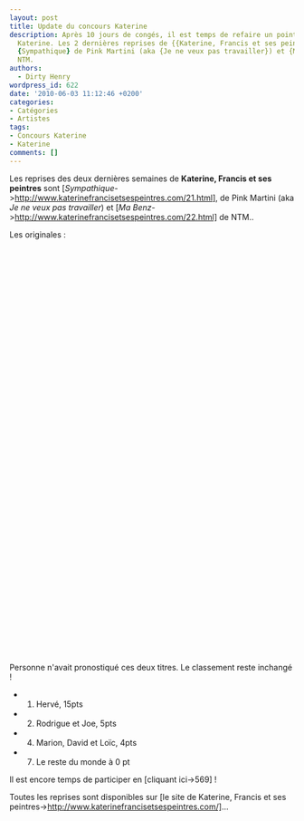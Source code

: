 ```yaml
---
layout: post
title: Update du concours Katerine
description: Après 10 jours de congés, il est temps de refaire un point sur le concours
  Katerine. Les 2 dernières reprises de {{Katerine, Francis et ses peintres}} sont
  {Sympathique} de Pink Martini (aka {Je ne veux pas travailler}) et {Ma Benz} de
  NTM.
authors:
  - Dirty Henry
wordpress_id: 622
date: '2010-06-03 11:12:46 +0200'
categories:
- Catégories
- Artistes
tags:
- Concours Katerine
- Katerine
comments: []
---
```

Les reprises des deux dernières semaines de __Katerine, Francis et ses peintres__ sont [*Sympathique*->http://www.katerinefrancisetsespeintres.com/21.html], de Pink Martini (aka *Je ne veux pas travailler*) et [*Ma Benz*->http://www.katerinefrancisetsespeintres.com/22.html] de NTM..

Les originales :

<p>
<object width="480" height="320"><param name="movie" value="http://www.youtube.com/v/satMi-rws1A&hl=fr_FR&fs=1&"></param><param name="allowFullScreen" value="true"></param><param name="allowscriptaccess" value="always"></param><embed src="http://www.youtube.com/v/satMi-rws1A&hl=fr_FR&fs=1&" type="application/x-shockwave-flash" allowscriptaccess="always" allowfullscreen="true" width="480" height="320"></embed></object>
</p>

<p>
<object width="480" height="385"><param name="movie" value="http://www.youtube.com/v/LqCWcuceCUE&hl=fr_FR&fs=1&"></param><param name="allowFullScreen" value="true"></param><param name="allowscriptaccess" value="always"></param><embed src="http://www.youtube.com/v/LqCWcuceCUE&hl=fr_FR&fs=1&" type="application/x-shockwave-flash" allowscriptaccess="always" allowfullscreen="true" width="480" height="385"></embed></object>
</p>

Personne n'avait pronostiqué ces deux titres. Le classement reste inchangé !

- 1. Hervé, 15pts
- 2. Rodrigue et Joe, 5pts
- 4. Marion, David et Loïc, 4pts
- 7. Le reste du monde à 0 pt

Il est encore temps de participer en [cliquant ici->569] !

Toutes les reprises sont disponibles sur [le site de Katerine, Francis et ses peintres->http://www.katerinefrancisetsespeintres.com/]...
